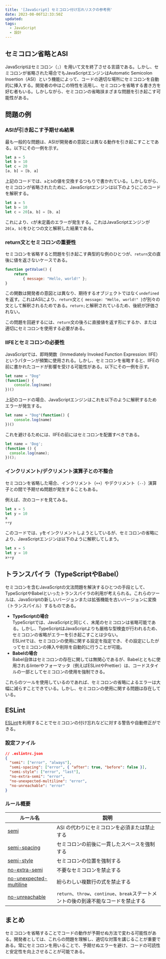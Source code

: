 ```yaml
---
title: '[JavaScript] セミコロン付け忘れリスクの参考例'
date: 2023-08-06T12:33:50Z
updated:
tags:
  - JavaScript
  - 設計
---
```


## セミコロン省略とASI

JavaScriptはセミコロン（`;`）を用いて文を終了させる言語である。しかし、セミコロンが省略された場合でもJavaScriptエンジンはAutomatic Semicolon Insertion（ASI）という機能によって、コードの適切な場所にセミコロンを自動的に挿入する。開発者の中はこの特性を活用し、セミコロンを省略する書き方を好む者もいる。しかしながら、セミコロンの省略挟まざまな問題を引き起こす可能性がある。

## 問題の例

### ASIが引き起こす予期せぬ結果

最も一般的な問題は、ASIが開発者の意図とは異なる動作を引き起こすことである。以下にその一例を示す。

<!-- prettier-ignore -->
```js
let a = 5
let b = 10
let c = 20
[a, b] = [b, a]
```

上記のコードでは、`a`と`b`の値を交換するつもりで書かれている。しかしながら、セミコロンが省略されたために、JavaScriptエンジンは以下のようにこのコードを解釈する。

<!-- prettier-ignore -->
```js
let a = 5
let b = 10
let c = 20[a, b] = [b, a]
```

これにより、`c`が未定義のエラーが発生する。これはJavaScriptエンジンが`20[a, b]`をひとつの文と解釈した結果である。

### return文とセミコロンの重要性

セミコロンを省略すると問題を引き起こす典型的な例のひとつが、`return`文の直後に値を返さないケースである。

<!-- prettier-ignore -->
```js
function getValue() {
    return 
        { message: "Hello, world!" };
}
```

この関数は開発者の意図とは異なり、期待するオブジェクトではなく`undefined`を返す。これはASIにより、`return`文と`{ message: "Hello, world!" }`が別々の文として解釈されるためである。`return;`と解釈されているため、後続が評価されない。

この問題を回避するには、`return`文の後ろに直接値を返す形にするか、または適切にセミコロンを使用する必要がある。

### IIFEとセミコロンの必要性

JavaScriptでは、即時関数（Immediately Invoked Function Expression: IIFE）というパターンが頻繁に使用される。しかし、セミコロンを省略すると、IIFEの前に書かれたコードが影響を受ける可能性がある。以下にその一例を示す。

<!-- prettier-ignore -->
```js
let name = "Dog"
(function() {
    console.log(name)
})()
```

上記のコードの場合、JavaScriptエンジンはこれを以下のように解釈するためエラーが発生する。

<!-- prettier-ignore -->
```js
let name = "Dog"(function() {
    console.log(name)
})()
```

これを避けるためには、IIFEの前にはセミコロンを配置すべきである。

```js
let name = 'Dog';
(function () {
  console.log(name);
})();
```

### インクリメント/デクリメント演算子との不整合

セミコロンを省略した場合、インクリメント（`++`）やデクリメント（`--`）演算子との間で予期せぬ問題が発生することもある。

例えば、次のコードを見てみる。

<!-- prettier-ignore -->
```js
let x = 5
let y = 10
x
++y
```

このコードでは、`y`をインクリメントしようとしているが、セミコロンの省略により、JavaScriptエンジンは以下のように解釈してしまう。

<!-- prettier-ignore -->
```js
let x = 5
let y = 10
x++y
```

## トランスパイラ（TypeScriptやBabel）

セミコロンを含むJavaScriptの文法問題を解決するひとつの手段として、TypeScriptやBabelといったトランスパイラの利用が考えられる。これらのツールは、JavaScriptの新しいバージョンまたは拡張機能を古いバージョンに変換（トランスパイル）するものである。

- **TypeScriptの場合**  
  TypeScriptでは、JavaScriptと同じく、末尾のセミコロンは省略可能である。しかし、TypeScriptはJavaScriptよりも厳格な型検査が行われるため、セミコロンの省略がエラーを引き起こすことは少ない。  
  ESLintでは、セミコロンの使用に関する設定を指定でき、その設定にしたがってセミコロンの挿入や削除を自動的に行うことが可能。
- **Babelの場合**  
  Babel自体はセミコロンの存在に関しては無関心であるが、Babelとともに使用されるlinterやフォーマッタ（例えばESLintやPrettier）は、コードスタイルの一部としてセミコロンの使用を強制できる。

これらのツールを使用しているのであれば、セミコロンの省略によるエラーは大幅に減らすことできている。しかし、セミコロンの使用に関する問題は存在している。

## ESLint

[ESLint](https://eslint.org/)を利用することでセミコロンの付け忘れなどに対する警告や自動修正ができる。

### 設定ファイル

```json
// .eslintrc.json
{
  "semi": ["error", "always"],
  "semi-spacing": ["error", { "after": true, "before": false }],
  "semi-style": ["error", "last"],
  "no-extra-semi": "error",
  "no-unexpected-multiline": "error",
  "no-unreachable": "error"
}
```

### ルール概要

| ルール名                                                                                | 説明                                                                                 |
| --------------------------------------------------------------------------------------- | ------------------------------------------------------------------------------------ |
| [semi](https://eslint.org/docs/latest/rules/semi)                                       | ASI の代わりにセミコロンを必須または禁止する                                         |
| [semi-spacing](https://eslint.org/docs/latest/rules/semi-spacing)                       | セミコロンの前後に一貫したスペースを強制する                                         |
| [semi-style](https://eslint.org/docs/latest/rules/semi-style)                           | セミコロンの位置を強制する                                                           |
| [no-extra-semi](https://eslint.org/docs/latest/rules/no-extra-semi)                     | 不要なセミコロンを禁止する                                                           |
| [no-unexpected-multiline](https://eslint.org/docs/latest/rules/no-unexpected-multiline) | 紛らわしい複数行の式を禁止する                                                       |
| [no-unreachable](https://eslint.org/docs/latest/rules/no-unreachable)                   | `return`、`throw`、`continue`、`break`ステートメントの後の到達不能なコードを禁止する |

## まとめ

セミコロンを省略することでコードの動作が予期せぬ方法で変わる可能性がある。開発者としては、これらの問題を理解し、適切な対策を講じることが重要である。常にセミコロンを用いることで、予期せぬエラーを避け、コードの可読性と安定性を向上させることが可能である。
